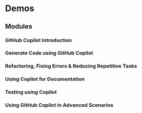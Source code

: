 # Demos 

## Modules

### GitHub Copilot Introduction​

### Generate Code using GitHub Copilot​

### Refactoring, Fixing Errors ​& Reducing Repetitive Tasks​

### Using Copilot for Documentation​

### Testing using Copilot​

### Using GitHub Copilot in Advanced Scenarios​
